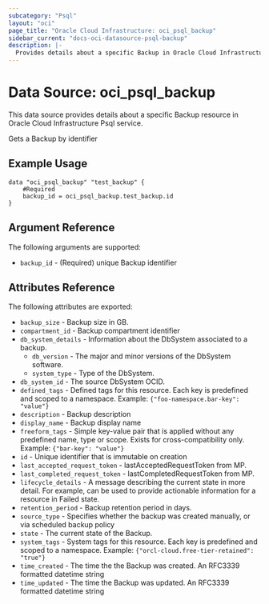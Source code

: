 ```yaml
---
subcategory: "Psql"
layout: "oci"
page_title: "Oracle Cloud Infrastructure: oci_psql_backup"
sidebar_current: "docs-oci-datasource-psql-backup"
description: |-
  Provides details about a specific Backup in Oracle Cloud Infrastructure Psql service
---
```


# Data Source: oci_psql_backup
This data source provides details about a specific Backup resource in Oracle Cloud Infrastructure Psql service.

Gets a Backup by identifier

## Example Usage

```hcl
data "oci_psql_backup" "test_backup" {
	#Required
	backup_id = oci_psql_backup.test_backup.id
}
```

## Argument Reference

The following arguments are supported:

* `backup_id` - (Required) unique Backup identifier


## Attributes Reference

The following attributes are exported:

* `backup_size` - Backup size in GB.
* `compartment_id` - Backup compartment identifier
* `db_system_details` - Information about the DbSystem associated to a backup.
	* `db_version` - The major and minor versions of the DbSystem software.
	* `system_type` - Type of the DbSystem.
* `db_system_id` - The source DbSystem OCID.
* `defined_tags` - Defined tags for this resource. Each key is predefined and scoped to a namespace. Example: `{"foo-namespace.bar-key": "value"}` 
* `description` - Backup description
* `display_name` - Backup display name
* `freeform_tags` - Simple key-value pair that is applied without any predefined name, type or scope. Exists for cross-compatibility only. Example: `{"bar-key": "value"}` 
* `id` - Unique identifier that is immutable on creation
* `last_accepted_request_token` - lastAcceptedRequestToken from MP.
* `last_completed_request_token` - lastCompletedRequestToken from MP.
* `lifecycle_details` - A message describing the current state in more detail. For example, can be used to provide actionable information for a resource in Failed state.
* `retention_period` - Backup retention period in days.
* `source_type` - Specifies whether the backup was created manually, or via scheduled backup policy
* `state` - The current state of the Backup.
* `system_tags` - System tags for this resource. Each key is predefined and scoped to a namespace. Example: `{"orcl-cloud.free-tier-retained": "true"}` 
* `time_created` - The time the the Backup was created. An RFC3339 formatted datetime string
* `time_updated` - The time the Backup was updated. An RFC3339 formatted datetime string

